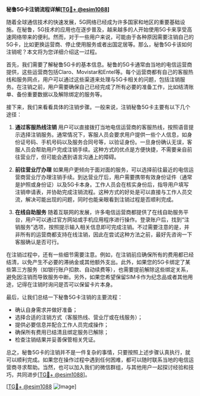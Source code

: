 **秘鲁5G卡注销流程详解[[TG💪+ @esim1088](https://t.me/s/esim1088)]**

随着全球通信技术的快速发展，5G网络已经成为许多国家和地区的重要基础设施。在秘鲁，5G技术的应用也在逐步普及，越来越多的人开始使用5G卡来享受高速网络带来的便利。然而，对于一些用户来说，可能由于各种原因需要注销自己的5G卡，比如更换运营商、停止使用服务或者出国定居等。那么，秘鲁5G卡该如何注销呢？本文将为您详细介绍这一过程。

首先，我们需要了解秘鲁5G卡的基本信息。秘鲁的5G卡通常由当地的电信运营商提供，这些运营商包括Claro、Movistar和Entel等。每个运营商都有自己的客服热线和服务网点，用户可以通过这些渠道来处理与5G卡相关的问题，包括注销服务。在注销之前，用户需要确保自己已经完成了所有必要的准备工作，比如结清账单、备份重要数据以及解除绑定的服务等。

接下来，我们来看看具体的注销步骤。一般来说，注销秘鲁5G卡主要有以下几个途径：

1. **通过客服热线注销**
   用户可以直接拨打当地电信运营商的客服热线，按照语音提示选择注销服务。通常情况下，客服人员会要求用户提供一些个人信息，如身份证号码、手机号码以及服务合同号等，以验证身份。一旦身份确认无误，客服人员会帮助用户完成注销手续。这种方式的优点是方便快捷，不需要亲自前往营业厅，但可能会遇到语言沟通上的障碍。

2. **前往营业厅办理**
   如果用户更倾向于面对面的服务，可以选择前往最近的电信运营商营业厅办理注销手续。到达营业厅后，用户需要携带有效身份证件（通常是护照或身份证）以及5G卡本身。工作人员会在核实身份后，指导用户填写注销申请表，并协助完成注销流程。这种方式的好处是可以直接与工作人员交流，解决可能出现的问题，同时也能亲眼看到注销过程是否顺利完成。

3. **在线自助服务**
   随着互联网的发展，许多电信运营商都提供了在线自助服务平台，用户可以通过官方网站或手机应用程序进行操作。登录账户后，找到“注销服务”选项，按照提示输入相关信息即可完成注销。不过需要注意的是，并非所有的运营商都支持在线注销，因此在尝试这种方法之前，最好先咨询一下客服确认是否可行。

在注销过程中，还有一些细节需要注意。例如，在注销前应确保所有的费用都已经结清，以免产生不必要的滞纳金或其他额外支出。此外，如果您的5G卡绑定了某些第三方服务（如银行账户扣款、自动续费等），也需要提前解除这些绑定关系，避免因注销而导致服务中断。另外，如果您希望保留SIM卡作为纪念品或者其他用途，记得在注销时询问是否可以保留卡片本身。

最后，让我们总结一下秘鲁5G卡注销的主要流程：
- 确认自身需求并做好准备；
- 选择合适的注销方式（客服热线、营业厅或在线服务）；
- 提供必要信息并配合工作人员完成操作；
- 确保所有费用已结清且绑定服务已解除；
- 检查注销结果并妥善保管相关凭证。

总之，秘鲁5G卡的注销并不是一件复杂的事情，只要按照上述步骤认真执行，就可以顺利完成。如果您在操作过程中遇到任何困难，都可以随时联系当地的电信运营商寻求帮助。当然，也可以加入我们的微信群组，与其他用户一起探讨经验和技巧，共同进步[[TG💪+ @esim1088](https://t.me/s/esim1088)]。

[[TG💪+ @esim1088](https://t.me/s/esim1088) ![Image](https://i.postimg.cc/4NQfJmqS/Snipaste-2025-05-13-00-14-12.png)]